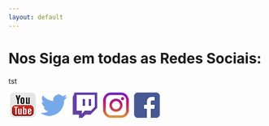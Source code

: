 ```yaml
---
layout: default
---
```



<link rel="apple-touch-icon" sizes="180x180" href="/apple-touch-icon.png">
<link rel="icon" type="image/png" sizes="32x32" href="/favicon-32x32.png">
<link rel="icon" type="image/png" sizes="16x16" href="/favicon-16x16.png">
<link rel="manifest" href="/site.webmanifest">
<link rel="mask-icon" href="/safari-pinned-tab.svg" color="#5bbad5">
<meta name="apple-mobile-web-app-title" content="Mamonas Explosivas">
<meta name="application-name" content="Mamonas Explosivas">
<meta name="msapplication-TileColor" content="#00aba9">
<meta name="theme-color" content="#ffffff">


# Nos Siga em todas as Redes Sociais:

tst

[![Youtube](img/social_links/youtube.png)](http://www.youtube.com/channel/UCF12dpMPBnDyS369caTF_Vw?sub_confirmation=1)
[![Twitter](img/social_links/twitter.png)](https://twitter.com/MamonasGames)
[![Twitch](img/social_links/twitch.png)](https://www.twitch.tv/mamonasexplosivas)
[![Instagram](img/social_links/instagram.png)](https://www.instagram.com/mamonasexplosivas/)
[![Facebook](img/social_links/facebook.png)](https://www.facebook.com/Mamonas-Explosivas-105262964516303/?epa=SEARCH_BOX)